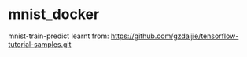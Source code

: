 # mnist_docker

mnist-train-predict learnt from: 
https://github.com/gzdaijie/tensorflow-tutorial-samples.git
